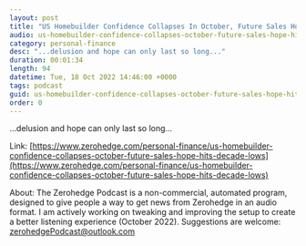 ```yaml
---
layout: post
title: "US Homebuilder Confidence Collapses In October, Future Sales Hope Hits Decade-Lows"
audio: us-homebuilder-confidence-collapses-october-future-sales-hope-hits-decade-lows-0
category: personal-finance
desc: "...delusion and hope can only last so long..."
duration: 00:01:34
length: 94
datetime: Tue, 18 Oct 2022 14:46:00 +0000
tags: podcast
guid: us-homebuilder-confidence-collapses-october-future-sales-hope-hits-decade-lows-0
order: 0
---
```

...delusion and hope can only last so long...

Link: [https://www.zerohedge.com/personal-finance/us-homebuilder-confidence-collapses-october-future-sales-hope-hits-decade-lows](https://www.zerohedge.com/personal-finance/us-homebuilder-confidence-collapses-october-future-sales-hope-hits-decade-lows)

About: The Zerohedge Podcast is a non-commercial, automated program, designed to give people a way to get news from Zerohedge in an audio format.  I am actively working on tweaking and improving the setup to create a better listening experience (October 2022).  Suggestions are welcome: [zerohedgePodcast@outlook.com](mailto:zerohedgePodcast@outlook.com)